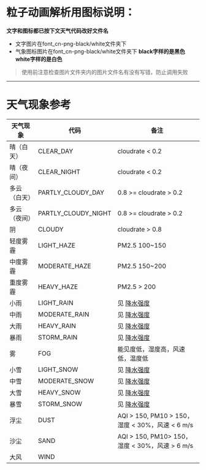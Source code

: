 # 粒子动画解析用图标说明：
**文字和图标都已按下文天气代码改好文件名**
+ 文字图片在font_cn-png-black/white文件夹下
+ 气象图标图片在font_cn-png-black/white文件夹下
**black字样的是黑色**
**white字样的是白色**

> 使用前注意检查图片文件夹内的图片文件名有没有写错，防止调用失败
---
# 天气现象参考
|天气现象|代码|备注|
|---|---|---|
|晴（白天）|CLEAR_DAY|cloudrate < 0.2|
|晴（夜间）|CLEAR_NIGHT|cloudrate < 0.2|
|多云（白天）|PARTLY_CLOUDY_DAY|0.8 >= cloudrate > 0.2|
|多云（夜间）|PARTLY_CLOUDY_NIGHT|0.8 >= cloudrate > 0.2|
|阴|CLOUDY|cloudrate > 0.8|
|轻度雾霾|LIGHT_HAZE|PM2.5 100~150|
|中度雾霾|MODERATE_HAZE|PM2.5 150~200|
|重度雾霾|HEAVY_HAZE|PM2.5 > 200|
|小雨|LIGHT_RAIN|见 [降水强度](https://docs.caiyunapp.com/weather-api/v2/v2.6/tables/precip.html)|
|中雨|MODERATE_RAIN|见 [降水强度](https://docs.caiyunapp.com/weather-api/v2/v2.6/tables/precip.html)|
|大雨|HEAVY_RAIN|见 [降水强度](https://docs.caiyunapp.com/weather-api/v2/v2.6/tables/precip.html)|
|暴雨|STORM_RAIN|见 [降水强度](https://docs.caiyunapp.com/weather-api/v2/v2.6/tables/precip.html)|
|雾|FOG|能见度低，湿度高，风速低，温度低|
|小雪|LIGHT_SNOW|见 [降水强度](https://docs.caiyunapp.com/weather-api/v2/v2.6/tables/precip.html)|
|中雪|MODERATE_SNOW|见 [降水强度](https://docs.caiyunapp.com/weather-api/v2/v2.6/tables/precip.html)|
|大雪|HEAVY_SNOW|见 [降水强度](https://docs.caiyunapp.com/weather-api/v2/v2.6/tables/precip.html)|
|暴雪|STORM_SNOW|见 [降水强度](https://docs.caiyunapp.com/weather-api/v2/v2.6/tables/precip.html)|
|浮尘|DUST|AQI > 150, PM10 > 150，湿度 < 30%，风速 < 6 m/s|
|沙尘|SAND|AQI > 150, PM10> 150，湿度 < 30%，风速 > 6 m/s|
|大风|WIND|